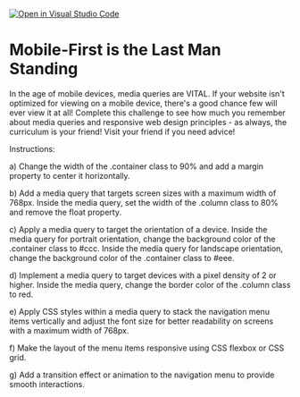 [![Open in Visual Studio Code](https://classroom.github.com/assets/open-in-vscode-718a45dd9cf7e7f842a935f5ebbe5719a5e09af4491e668f4dbf3b35d5cca122.svg)](https://classroom.github.com/online_ide?assignment_repo_id=15199715&assignment_repo_type=AssignmentRepo)
# Mobile-First is the Last Man Standing

In the age of mobile devices, media queries are VITAL. If your website isn't optimized for viewing on a mobile device, there's a good chance few will ever view it at all! Complete this challenge to see how much you remember about media queries and responsive web design principles - as always, the curriculum is your friend! Visit your friend if you need advice!

Instructions:

a) Change the width of the .container class to 90% and add a margin property to center it horizontally.

b) Add a media query that targets screen sizes with a maximum width of 768px. Inside the media query, set the width of the .column class to 80% and remove the float property.

c) Apply a media query to target the orientation of a device. Inside the media query for portrait orientation, change the background color of the .container class to #ccc. Inside the media query for landscape orientation, change the background color of the .container class to #eee.

d) Implement a media query to target devices with a pixel density of 2 or higher. Inside the media query, change the border color of the .column class to red.

e) Apply CSS styles within a media query to stack the navigation menu items vertically and adjust the font size for better readability on screens with a maximum width of 768px.

f) Make the layout of the menu items responsive using CSS flexbox or CSS grid.

g) Add a transition effect or animation to the navigation menu to provide smooth interactions.
